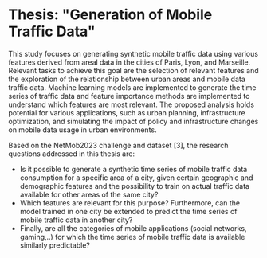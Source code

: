 # Thesis: "Generation of Mobile Traffic Data"

This study focuses on generating synthetic mobile traffic data using various features derived from areal data in the cities of Paris, Lyon, and Marseille.
Relevant tasks to achieve this goal are the selection of relevant features and the exploration of the relationship between urban areas and mobile data traffic data. 
Machine learning models are implemented to generate the time series of traffic data and feature importance methods are implemented to understand which features are most relevant. 
The proposed analysis holds potential for various applications, such as urban planning, infrastructure optimization, and simulating the impact of policy and infrastructure changes on mobile data usage in urban environments.

Based on the NetMob2023 challenge and dataset [3], the research questions addressed in this thesis are:
- Is it possible to generate a synthetic time series of mobile traffic data consumption for a specific area of a city, given certain geographic and demographic features and the possibility to train on actual traffic data available for other areas of the same city?
- Which features are relevant for this purpose? Furthermore, can the model trained in one city be extended to predict the time series of mobile traffic data in another city?
- Finally, are all the categories of mobile applications (social networks, gaming,..) for which the time series of mobile traffic data is available similarly predictable?
